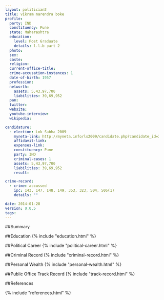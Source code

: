 ```yaml
---
layout: politician2
title: vikram narendra boke
profile: 
  party: IND
  constituency: Pune
  state: Maharashtra
  education: 
    level: Post Graduate
    details: l.l.b part 2
  photo: 
  sex: 
  caste: 
  religion: 
  current-office-title: 
  crime-accusation-instances: 1
  date-of-birth: 1957
  profession: 
  networth: 
    assets: 5,43,97,700
    liabilities: 39,69,952
  pan: 
  twitter: 
  website: 
  youtube-interview: 
  wikipedia: 

candidature: 
  - election: Lok Sabha 2009
    myneta-link: http://myneta.info/ls2009/candidate.php?candidate_id=3604
    affidavit-link: 
    expenses-link: 
    constituency: Pune 
    party: IND
    criminal-cases: 1
    assets: 5,43,97,700
    liabilities: 39,69,952
    result:  

crime-record: 
  - crime: accussed
    ipc: 143, 147, 148, 149, 353, 323, 504, 506(1)
    details: "" 

date: 2014-01-28
version: 0.0.5
tags: 
---
```

##Summary


##Education
{% include "education.html" %}


##Political Career
{% include "political-career.html" %}


##Criminal Record
{% include "criminal-record.html" %}


##Personal Wealth
{% include "personal-wealth.html" %}


##Public Office Track Record
{% include "track-record.html" %}


##References


{% include "references.html" %}